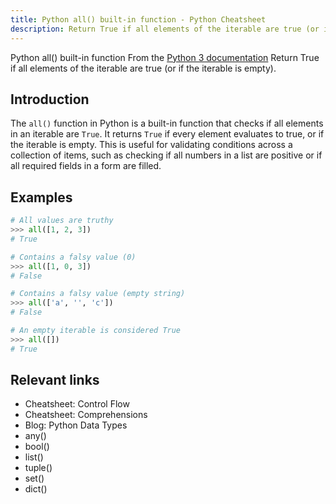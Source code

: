```yaml
---
title: Python all() built-in function - Python Cheatsheet
description: Return True if all elements of the iterable are true (or if the iterable is empty).
---
```


<base-title :title="frontmatter.title" :description="frontmatter.description">
Python all() built-in function
</base-title>

<base-disclaimer>
  <base-disclaimer-title>
    From the <a target="_blank" href="https://docs.python.org/3/library/functions.html#all">Python 3 documentation</a>
  </base-disclaimer-title>
  <base-disclaimer-content>
    Return True if all elements of the iterable are true (or if the iterable is empty).
  </base-disclaimer-content>
</base-disclaimer>

## Introduction

The `all()` function in Python is a built-in function that checks if all elements in an iterable are `True`. It returns `True` if every element evaluates to true, or if the iterable is empty. This is useful for validating conditions across a collection of items, such as checking if all numbers in a list are positive or if all required fields in a form are filled.

## Examples

```python
# All values are truthy
>>> all([1, 2, 3])
# True

# Contains a falsy value (0)
>>> all([1, 0, 3])
# False

# Contains a falsy value (empty string)
>>> all(['a', '', 'c'])
# False

# An empty iterable is considered True
>>> all([])
# True
```

## Relevant links

- <router-link to="/cheatsheet/control-flow">Cheatsheet: Control Flow</router-link>
- <router-link to="/cheatsheet/comprehensions">Cheatsheet: Comprehensions</router-link>
- <router-link to="/blog/python-data-types">Blog: Python Data Types</router-link>
- <router-link to="/builtin/any">any()</router-link>
- <router-link to="/builtin/bool">bool()</router-link>
- <router-link to="/builtin/list">list()</router-link>
- <router-link to="/builtin/tuple">tuple()</router-link>
- <router-link to="/builtin/set">set()</router-link>
- <router-link to="/builtin/dict">dict()</router-link>
